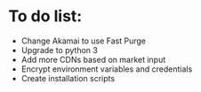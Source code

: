 To do list: 
==========
* Change Akamai to use Fast Purge
* Upgrade to python 3
* Add more CDNs based on market input
* Encrypt environment variables and credentials
* Create installation scripts